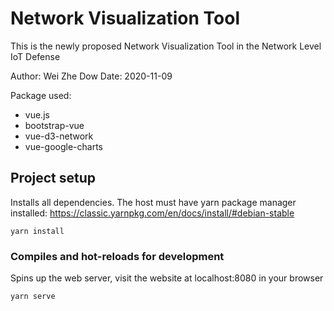 # Network Visualization Tool
This is the newly proposed Network Visualization Tool in the Network Level IoT Defense 

Author: Wei Zhe Dow
Date: 2020-11-09

Package used:
- vue.js
- bootstrap-vue
- vue-d3-network
- vue-google-charts


## Project setup
Installs all dependencies. The host must have yarn package manager installed: https://classic.yarnpkg.com/en/docs/install/#debian-stable
```
yarn install
```

### Compiles and hot-reloads for development
Spins up the web server, visit the website at localhost:8080 in your browser
```
yarn serve
```
